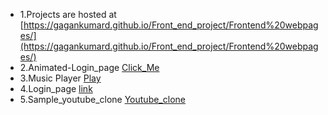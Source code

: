 - 1.Projects are hosted at [https://gagankumard.github.io/Front_end_project/Frontend%20webpages/](https://gagankumard.github.io/Front_end_project/Frontend%20webpages/)
- 2.Animated-Login_page  [Click_Me](https://gagankumard.github.io/Front_end_project/Login%20form%20123/dist/)
- 3.Music Player  [Play](https://gagankumard.github.io/Front_end_project/Music-Player-main/)
- 4.Login_page  [link](https://gagankumard.github.io/Front_end_project/login/)
- 5.Sample_youtube_clone [Youtube_clone](https://gagankumard.github.io/Front_end_project/Sample_website_clone/)

